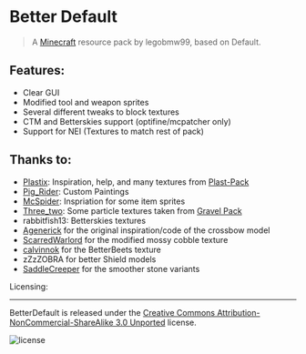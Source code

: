 Better Default
==========
>A [Minecraft](http://minecraft.net) resource pack by legobmw99, based on Default.

Features:
------
* Clear GUI
* Modified tool and weapon sprites
* Several different tweaks to block textures
* CTM and Betterskies support (optifine/mcpatcher only)
* Support for NEI (Textures to match rest of pack)

Thanks to:
------

* [Plastix](https://oc.tc/Plastix): Inspiration, help, and many textures from [Plast-Pack](http://plastix.github.io/Plast-Pack/)
* [Pig_Rider](http://www.reddit.com/user/Pig_Rider): Custom Paintings
* [McSpider](https://oc.tc/McSpider): Inspriation for some item sprites
* [Three_two](https://oc.tc/three_two): Some particle textures taken from [Gravel Pack](https://oc.tc/forums/topics/52111bcfaf7fb0389f006b13)
* rabbitfish13: Betterskies textures
* [Agenerick](https://www.reddit.com/user/Agenerick) for the original inspiration/code of the crossbow model
* [ScarredWarlord](https://www.reddit.com/user/ScarredWarlord) for the modified mossy cobble texture
* [calvinnok](https://www.reddit.com/user/calvinnok) for the BetterBeets texture
* zZzZOBRA for better Shield models
* [SaddleCreeper](https://www.reddit.com/user/SaddleCreeper) for the smoother stone variants

Licensing:

------
BetterDefault is released under the [Creative Commons Attribution-NonCommercial-ShareAlike 3.0 Unported](http://creativecommons.org/licenses/by-nc-sa/3.0/) license.

![license](http://i.creativecommons.org/l/by-nc-sa/3.0/88x31.png)
